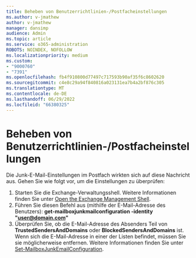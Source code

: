 ```yaml
---
title: Beheben von Benutzerrichtlinien-/Postfacheinstellungen
ms.author: v-jmathew
author: v-jmathew
manager: dansimp
audience: Admin
ms.topic: article
ms.service: o365-administration
ROBOTS: NOINDEX, NOFOLLOW
ms.localizationpriority: medium
ms.custom:
- "9000760"
- "7391"
ms.openlocfilehash: fb4f910800d77497c717593b90af35f6c8602620
ms.sourcegitcommit: c4e8c29a94f840816a023131ea7b4a2bf876c305
ms.translationtype: MT
ms.contentlocale: de-DE
ms.lasthandoff: 06/29/2022
ms.locfileid: "66380325"
---
```

# <a name="fix-user-policymailbox-settings"></a>Beheben von Benutzerrichtlinien-/Postfacheinstellungen

Die Junk-E-Mail-Einstellungen im Postfach wirkten sich auf diese Nachricht aus. Gehen Sie wie folgt vor, um die Einstellungen zu überprüfen:

1. Starten Sie die Exchange-Verwaltungsshell. Weitere Informationen finden Sie unter [Open the Exchange Management Shell](https://go.microsoft.com/fwlink/?linkid=2101432).
2. Führen Sie diesen Befehl aus (mithilfe der E-Mail-Adresse des Benutzers):  **get-mailboxjunkmailconfiguration -identity "user@domain.com"**
3. Überprüfen Sie, ob die E-Mail-Adresse des Absenders Teil von **TrustedSendersAndDomains** oder **BlockedSendersAndDomains** ist. Wenn sich die E-Mail-Adresse in einer der Listen befindet, müssen Sie sie möglicherweise entfernen. Weitere Informationen finden Sie unter [Set-MailboxJunkEmailConfiguration](https://go.microsoft.com/fwlink/?linkid=2101047).
